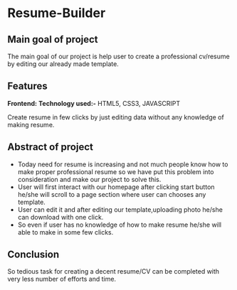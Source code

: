 # Resume-Builder
 
## Main goal of project
 
The main goal of our project is help user to create a professional cv/resume by editing our already made template.

## Features

**Frontend:** 
**Technology used:-** HTML5, CSS3, JAVASCRIPT

Create resume in few clicks by just editing data without any knowledge of making resume.

## Abstract of project
- Today need for resume is increasing and not much people know how to make proper professional resume so we have put this problem into consideration and make our project to solve this.
- User will first interact with our homepage after clicking start button he/she will scroll to a page section where user can chooses any template.
- User can edit it and after editing our template,uploading photo he/she can download with one click.
- So even if user has no knowledge of how to make resume he/she will able to make in some few clicks.
 
## Conclusion
 
 So tedious task for creating a decent resume/CV can be completed with very less number of efforts and time.
